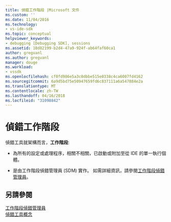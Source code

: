 ```yaml
---
title: 偵錯工作階段 |Microsoft 文件
ms.custom: ''
ms.date: 11/04/2016
ms.technology:
- vs-ide-sdk
ms.topic: conceptual
helpviewer_keywords:
- debugging [Debugging SDK], sessions
ms.assetid: 18d82199-b2d4-47a9-924f-ab64faf60ca1
author: gregvanl
ms.author: gregvanl
manager: douge
ms.workload:
- vssdk
ms.openlocfilehash: cf0fd986e5a3c0dbbe515e0338c4ca6007fd4162
ms.sourcegitcommit: 6a9d5bd75e50947659fd6c837111a6a547884e2a
ms.translationtype: MT
ms.contentlocale: zh-TW
ms.lasthandoff: 04/16/2018
ms.locfileid: "31098842"
---
```

# <a name="debug-session"></a>偵錯工作階段
偵錯工具就架構而言，**工作階段**:  
  
-   為所有的設定或處理程序，相關不相關，已啟動或附加至從 IDE 的單一執行個體。  
  
-   是由工作階段偵錯管理員 (SDM) 實作。 如需詳細資訊，請參閱[工作階段偵錯管理員](../../extensibility/debugger/session-debug-manager.md)。  
  
## <a name="see-also"></a>另請參閱  
 [工作階段偵錯管理員](../../extensibility/debugger/session-debug-manager.md)   
 [偵錯工具概念](../../extensibility/debugger/debugger-concepts.md)